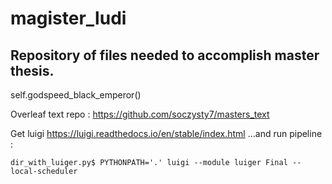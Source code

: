 # magister_ludi
## Repository of files needed to accomplish master thesis. 

self.godspeed_black_emperor()

Overleaf text repo : 
https://github.com/soczysty7/masters_text

Get luigi
https://luigi.readthedocs.io/en/stable/index.html
...and run pipeline : 

```console
dir_with_luiger.py$ PYTHONPATH='.' luigi --module luiger Final --local-scheduler
```
